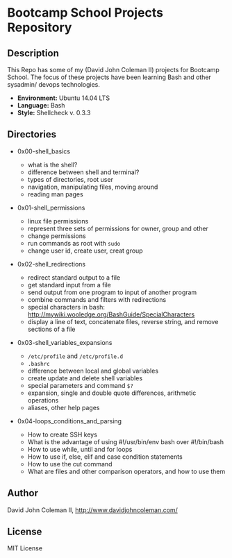 # Bootcamp School Projects Repository

## Description

This Repo has some of my (David John Coleman II) projects for Bootcamp School.
The focus of these projects have been learning Bash and other sysadmin/ devops
technologies.

* __Environment:__ Ubuntu 14.04 LTS
* __Language:__ Bash
* __Style:__ Shellcheck v. 0.3.3

## Directories

* 0x00-shell_basics

  * what is the shell?
  * difference between shell and terminal?
  * types of directories, root user
  * navigation, manipulating files, moving around
  * reading man pages

* 0x01-shell_permissions

  * linux file permissions
  * represent three sets of permissions for owner, group and other
  * change permissions
  * run commands as root with ``sudo``
  * change user id, create user, creat group

* 0x02-shell_redirections

  * redirect standard output to a file
  * get standard input from a file
  * send output from one program to input of another program
  * combine commands and filters with redirections
  * special characters in bash:
  http://mywiki.wooledge.org/BashGuide/SpecialCharacters
  * display a line of text, concatenate files, reverse string, and
  remove sections of a file

* 0x03-shell_variables_expansions

  * ``/etc/profile`` and ``/etc/profile.d``
  * ``.bashrc``
  * difference between local and global variables
  * create update and delete shell variables
  * special parameters and command ``$?``
  * expansion, single and double quote differences, arithmetic operations
  * aliases, other help pages

* 0x04-loops_conditions_and_parsing

  * How to create SSH keys
  * What is the advantage of using #!/usr/bin/env bash over #!/bin/bash
  * How to use while, until and for loops
  * How to use if, else, elif and case condition statements
  * How to use the cut command
  * What are files and other comparison operators, and how to use them

## Author

David John Coleman II, http://www.davidjohncoleman.com/

## License

MIT License
